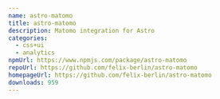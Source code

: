 ```yaml
---
name: astro-matomo
title: astro-matomo
description: Matomo integration for Astro
categories:
  - css+ui
  - analytics
npmUrl: https://www.npmjs.com/package/astro-matomo
repoUrl: https://github.com/felix-berlin/astro-matomo
homepageUrl: https://github.com/felix-berlin/astro-matomo
downloads: 959
---
```

